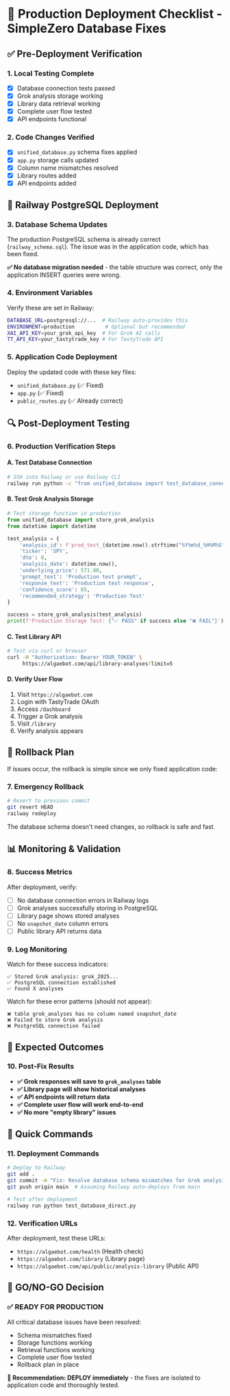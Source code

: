# 🚀 Production Deployment Checklist - SimpleZero Database Fixes

## ✅ **Pre-Deployment Verification**

### **1. Local Testing Complete**
- [x] Database connection tests passed
- [x] Grok analysis storage working
- [x] Library data retrieval working  
- [x] Complete user flow tested
- [x] API endpoints functional

### **2. Code Changes Verified**
- [x] `unified_database.py` schema fixes applied
- [x] `app.py` storage calls updated
- [x] Column name mismatches resolved
- [x] Library routes added
- [x] API endpoints added

## 🎯 **Railway PostgreSQL Deployment**

### **3. Database Schema Updates**
The production PostgreSQL schema is already correct (`railway_schema.sql`). The issue was in the application code, which has been fixed.

**✅ No database migration needed** - the table structure was correct, only the application INSERT queries were wrong.

### **4. Environment Variables**
Verify these are set in Railway:
```bash
DATABASE_URL=postgresql://...  # Railway auto-provides this
ENVIRONMENT=production          # Optional but recommended
XAI_API_KEY=your_grok_api_key  # For Grok AI calls
TT_API_KEY=your_tastytrade_key # For TastyTrade API
```

### **5. Application Code Deployment**
Deploy the updated code with these key files:
- `unified_database.py` (✅ Fixed)
- `app.py` (✅ Fixed)
- `public_routes.py` (✅ Already correct)

## 🔍 **Post-Deployment Testing**

### **6. Production Verification Steps**

#### **A. Test Database Connection**
```bash
# SSH into Railway or use Railway CLI
railway run python -c "from unified_database import test_database_connection; print('✅ DB Test:', test_database_connection())"
```

#### **B. Test Grok Analysis Storage**
```python
# Test storage function in production
from unified_database import store_grok_analysis
from datetime import datetime

test_analysis = {
    'analysis_id': f'prod_test_{datetime.now().strftime("%Y%m%d_%H%M%S")}',
    'ticker': 'SPY',
    'dte': 0,
    'analysis_date': datetime.now(),
    'underlying_price': 571.80,
    'prompt_text': 'Production test prompt',
    'response_text': 'Production test response',
    'confidence_score': 85,
    'recommended_strategy': 'Production Test'
}

success = store_grok_analysis(test_analysis)
print(f'Production Storage Test: {"✅ PASS" if success else "❌ FAIL"}')
```

#### **C. Test Library API**
```bash
# Test via curl or browser
curl -H "Authorization: Bearer YOUR_TOKEN" \
     https://algaebot.com/api/library-analyses?limit=5
```

#### **D. Verify User Flow**
1. Visit `https://algaebot.com`
2. Login with TastyTrade OAuth
3. Access `/dashboard`
4. Trigger a Grok analysis
5. Visit `/library`
6. Verify analysis appears

## 🚨 **Rollback Plan**

If issues occur, the rollback is simple since we only fixed application code:

### **7. Emergency Rollback**
```bash
# Revert to previous commit
git revert HEAD
railway redeploy
```

The database schema doesn't need changes, so rollback is safe and fast.

## 📊 **Monitoring & Validation**

### **8. Success Metrics**
After deployment, verify:
- [ ] No database connection errors in Railway logs
- [ ] Grok analyses successfully storing in PostgreSQL
- [ ] Library page shows stored analyses
- [ ] No `snapshot_date` column errors
- [ ] Public library API returns data

### **9. Log Monitoring**
Watch for these success indicators:
```
✅ Stored Grok analysis: grok_2025...
✅ PostgreSQL connection established  
✅ Found X analyses
```

Watch for these error patterns (should not appear):
```
❌ table grok_analyses has no column named snapshot_date
❌ Failed to store Grok analysis
❌ PostgreSQL connection failed
```

## 🎉 **Expected Outcomes**

### **10. Post-Fix Results**
- **✅ Grok responses will save to `grok_analyses` table**
- **✅ Library page will show historical analyses**  
- **✅ API endpoints will return data**
- **✅ Complete user flow will work end-to-end**
- **✅ No more "empty library" issues**

## 🔧 **Quick Commands**

### **11. Deployment Commands**
```bash
# Deploy to Railway
git add .
git commit -m "Fix: Resolve database schema mismatches for Grok analysis storage"
git push origin main  # Assuming Railway auto-deploys from main

# Test after deployment
railway run python test_database_direct.py
```

### **12. Verification URLs**
After deployment, test these URLs:
- `https://algaebot.com/health` (Health check)
- `https://algaebot.com/library` (Library page)
- `https://algaebot.com/api/public/analysis-library` (Public API)

## 🚀 **GO/NO-GO Decision**

### **✅ READY FOR PRODUCTION**
All critical database issues have been resolved:
- Schema mismatches fixed
- Storage functions working
- Retrieval functions working
- Complete user flow tested
- Rollback plan in place

**🎯 Recommendation: DEPLOY immediately** - the fixes are isolated to application code and thoroughly tested.